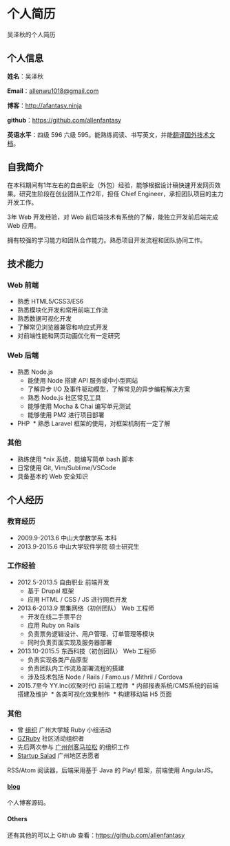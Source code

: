 个人简历
======================
吴泽秋的个人简历

## 个人信息

**姓名**：吴泽秋

**Email**：allenwu1018@gmail.com

**博客**：http://afantasy.ninja

**github**：https://github.com/allenfantasy

**英语水平**：四级 596 六级 595。能熟练阅读、书写英文，并能[翻译国外技术文档](https://github.com/allenfantasy/mithril-doc-cn)。

## 自我简介

在本科期间有1年左右的自由职业（外包）经验，能够根据设计稿快速开发网页效果。研究生阶段在创业团队工作2年，担任 Chief Engineer，承担团队项目的主力开发工作。

3年 Web 开发经验，对 Web 前后端技术有系统的了解，能独立开发前后端完成 Web 应用。

拥有较强的学习能力和团队合作能力。熟悉项目开发流程和团队协同工作。

## 技术能力

### Web 前端

* 熟悉 HTML5/CSS3/ES6
* 熟悉模块化开发和常用前端工作流
* 熟悉数据可视化开发
* 了解常见浏览器兼容和响应式开发
* 对前端性能和网页动画优化有一定研究

### Web 后端

* 熟悉 Node.js
  * 能使用 Node 搭建 API 服务或中小型网站
  * 了解异步 I/O 及事件驱动模型，了解常见的异步编程解决方案
  * 熟悉 Node.js 社区常见工具
  * 能够使用 Mocha & Chai 编写单元测试
  * 能够使用 PM2 进行项目部署
* PHP
  * 熟悉 Laravel 框架的使用，对框架机制有一定了解

### 其他

* 熟练使用 *nix 系统，能编写简单 bash 脚本
* 日常使用 Git, Vim/Sublime/VSCode
* 具备基本的 Web 安全知识

## 个人经历

### 教育经历

* 2009.9-2013.6 中山大学数学系 本科
* 2013.9-2015.6 中山大学软件学院 硕士研究生

### 工作经验

* 2012.5-2013.5 自由职业 前端开发
  * 基于 Drupal 框架
  * 应用 HTML / CSS / JS 进行网页开发
* 2013.6-2013.9 票集网络（初创团队） Web 工程师
  * 开发在线二手票平台
  * 应用 Ruby on Rails
  * 负责票务逻辑设计、用户管理、订单管理等模块
  * 同时负责页面实现及服务器部署
* 2013.10-2015.5 东西科技（初创团队） Web 工程师
  * 负责实现各类产品原型
  * 负责团队内工作流及部署流程的搭建
  * 涉及技术包括 Node / Rails / Famo.us / Mithril / Cordova
* 2015.7至今 YY.Inc(欢聚时代) 前端工程师
  * 内部报表系统/CMS系统的前端搭建及维护
  * 各类可视化效果制作
  * 构建移动端 H5 页面
  
### 其他

* 曾 [组织](https://ruby-china.org/topics/15741) 广州大学城 Ruby 小组活动
* [GZRuby](http://www.gzruby.org) 社区活动组织者
* 先后两次参与 [广州创客马拉松](http://gzhack.io) 的组织工作
* [Startup Salad](http://www.salad.co/) 广州地区志愿者

RSS/Atom 阅读器，后端采用基于 Java 的 Play! 框架，前端使用 AngularJS。

#### [blog](https://github.com/allenfantasy/allenfantasy.github.io)

个人博客源码。

#### Others

还有其他的可以上 Github 查看：https://github.com/allenfantasy
